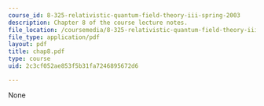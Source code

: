 ```yaml
---
course_id: 8-325-relativistic-quantum-field-theory-iii-spring-2003
description: Chapter 8 of the course lecture notes.
file_location: /coursemedia/8-325-relativistic-quantum-field-theory-iii-spring-2003/2c3cf052ae853f5b31fa7246895672d6_chap8.pdf
file_type: application/pdf
layout: pdf
title: chap8.pdf
type: course
uid: 2c3cf052ae853f5b31fa7246895672d6

---
```

None